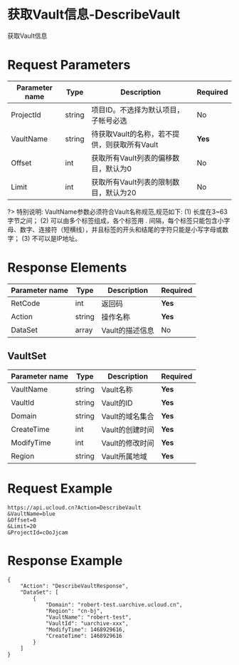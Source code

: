 # 获取Vault信息-DescribeVault

获取Vault信息

# Request Parameters
|Parameter name|Type|Description|Required|
|---|---|---|---|
|ProjectId|string|项目ID。不选择为默认项目，子帐号必选|No|
|VaultName|string|待获取Vault的名称，若不提供，则获取所有Vault|**Yes**|
|Offset|int|获取所有Vault列表的偏移数目，默认为0|No|
|Limit|int|获取所有Vault列表的限制数目，默认为20|No|

?> 特别说明:
VaultName参数必须符合Vault名称规范,规范如下: (1) 长度在3~63字节之间； (2) 可以由多个标签组成，各个标签用 . 间隔，每个标签只能包含小字母、数字、连接符（短横线），并且标签的开头和结尾的字符只能是小写字母或数字； (3) 不可以是IP地址。

# Response Elements
|Parameter name|Type|Description|Required|
|---|---|---|---|
|RetCode|int|返回码|**Yes**|
|Action|string|操作名称|**Yes**|
|DataSet|array|Vault的描述信息|No|

## VaultSet
|Parameter name|Type|Description|Required|
|---|---|---|---|
|VaultName|string|Vault名称|**Yes**|
|VaultId|string|Vault的ID|**Yes**|
|Domain|string|Vault的域名集合|**Yes**|
|CreateTime|int|Vault的创建时间|**Yes**|
|ModifyTime|int|Vault的修改时间|**Yes**|
|Region|string|Vault所属地域|**Yes**|

# Request Example
```
https://api.ucloud.cn?Action=DescribeVault
&VaultName=blue
&Offset=0
&Limit=20
&ProjectId=cOoJjcam
```

# Response Example
```
{
    "Action": "DescribeVaultResponse", 
    "DataSet": [
        {
            "Domain": "robert-test.uarchive.ucloud.cn", 
            "Region": "cn-bj", 
            "VaultName": "robert-test", 
            "VaultId": "uarchive-xxx", 
            "ModifyTime": 1468929616, 
            "CreateTime": 1468929616
        }
    ]
}
```

